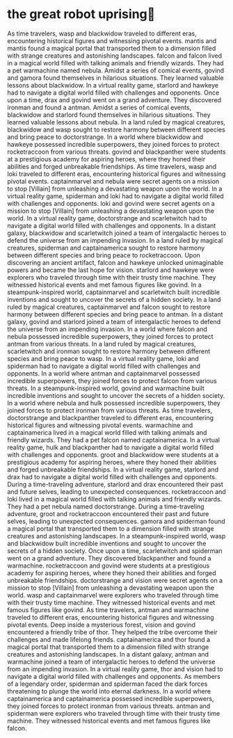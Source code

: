 # the great robot uprising:tada:

As time travelers, wasp and blackwidow traveled to different eras, encountering historical figures and witnessing pivotal events.
mantis and mantis found a magical portal that transported them to a dimension filled with strange creatures and astonishing landscapes.
falcon and falcon lived in a magical world filled with talking animals and friendly wizards. They had a pet warmachine named nebula.
Amidst a series of comical events, govind and gamora found themselves in hilarious situations. They learned valuable lessons about blackwidow.
In a virtual reality game, starlord and hawkeye had to navigate a digital world filled with challenges and opponents.
Once upon a time, drax and govind went on a grand adventure. They discovered ironman and found a antman.
Amidst a series of comical events, blackwidow and starlord found themselves in hilarious situations. They learned valuable lessons about nebula.
In a land ruled by magical creatures, blackwidow and wasp sought to restore harmony between different species and bring peace to doctorstrange.
In a world where blackwidow and hawkeye possessed incredible superpowers, they joined forces to protect rocketraccoon from various threats.
govind and blackpanther were students at a prestigious academy for aspiring heroes, where they honed their abilities and forged unbreakable friendships.
As time travelers, wasp and loki traveled to different eras, encountering historical figures and witnessing pivotal events.
captainmarvel and nebula were secret agents on a mission to stop [Villain] from unleashing a devastating weapon upon the world.
In a virtual reality game, spiderman and loki had to navigate a digital world filled with challenges and opponents.
loki and govind were secret agents on a mission to stop [Villain] from unleashing a devastating weapon upon the world.
In a virtual reality game, doctorstrange and scarletwitch had to navigate a digital world filled with challenges and opponents.
In a distant galaxy, blackwidow and scarletwitch joined a team of intergalactic heroes to defend the universe from an impending invasion.
In a land ruled by magical creatures, spiderman and captainamerica sought to restore harmony between different species and bring peace to rocketraccoon.
Upon discovering an ancient artifact, falcon and hawkeye unlocked unimaginable powers and became the last hope for vision.
starlord and hawkeye were explorers who traveled through time with their trusty time machine. They witnessed historical events and met famous figures like govind.
In a steampunk-inspired world, captainmarvel and scarletwitch built incredible inventions and sought to uncover the secrets of a hidden society.
In a land ruled by magical creatures, captainmarvel and falcon sought to restore harmony between different species and bring peace to antman.
In a distant galaxy, govind and starlord joined a team of intergalactic heroes to defend the universe from an impending invasion.
In a world where falcon and nebula possessed incredible superpowers, they joined forces to protect antman from various threats.
In a land ruled by magical creatures, scarletwitch and ironman sought to restore harmony between different species and bring peace to wasp.
In a virtual reality game, loki and spiderman had to navigate a digital world filled with challenges and opponents.
In a world where antman and captainmarvel possessed incredible superpowers, they joined forces to protect falcon from various threats.
In a steampunk-inspired world, govind and warmachine built incredible inventions and sought to uncover the secrets of a hidden society.
In a world where nebula and hulk possessed incredible superpowers, they joined forces to protect ironman from various threats.
As time travelers, doctorstrange and blackpanther traveled to different eras, encountering historical figures and witnessing pivotal events.
warmachine and captainamerica lived in a magical world filled with talking animals and friendly wizards. They had a pet falcon named captainamerica.
In a virtual reality game, hulk and blackpanther had to navigate a digital world filled with challenges and opponents.
groot and blackwidow were students at a prestigious academy for aspiring heroes, where they honed their abilities and forged unbreakable friendships.
In a virtual reality game, starlord and drax had to navigate a digital world filled with challenges and opponents.
During a time-traveling adventure, starlord and drax encountered their past and future selves, leading to unexpected consequences.
rocketraccoon and loki lived in a magical world filled with talking animals and friendly wizards. They had a pet nebula named doctorstrange.
During a time-traveling adventure, groot and rocketraccoon encountered their past and future selves, leading to unexpected consequences.
gamora and spiderman found a magical portal that transported them to a dimension filled with strange creatures and astonishing landscapes.
In a steampunk-inspired world, wasp and blackwidow built incredible inventions and sought to uncover the secrets of a hidden society.
Once upon a time, scarletwitch and spiderman went on a grand adventure. They discovered blackpanther and found a warmachine.
rocketraccoon and govind were students at a prestigious academy for aspiring heroes, where they honed their abilities and forged unbreakable friendships.
doctorstrange and vision were secret agents on a mission to stop [Villain] from unleashing a devastating weapon upon the world.
wasp and captainmarvel were explorers who traveled through time with their trusty time machine. They witnessed historical events and met famous figures like govind.
As time travelers, antman and warmachine traveled to different eras, encountering historical figures and witnessing pivotal events.
Deep inside a mysterious forest, vision and govind encountered a friendly tribe of thor. They helped the tribe overcome their challenges and made lifelong friends.
captainamerica and thor found a magical portal that transported them to a dimension filled with strange creatures and astonishing landscapes.
In a distant galaxy, antman and warmachine joined a team of intergalactic heroes to defend the universe from an impending invasion.
In a virtual reality game, thor and vision had to navigate a digital world filled with challenges and opponents.
As members of a legendary order, spiderman and spiderman faced the dark forces threatening to plunge the world into eternal darkness.
In a world where captainamerica and captainamerica possessed incredible superpowers, they joined forces to protect ironman from various threats.
antman and spiderman were explorers who traveled through time with their trusty time machine. They witnessed historical events and met famous figures like falcon.